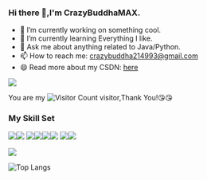 ### Hi there 👋,I'm CrazyBuddhaMAX.

- 🔭 I’m currently working on something cool.
- 🌱 I’m currently learning Everything I like.
- 💬 Ask me about anything related to Java/Python.
- 📫 How to reach me: crazybuddha214993@gmail.com
- 😄 Read more about my CSDN: [here](https://blog.csdn.net/qq_50631755?spm=1000.2115.3001.5343)

![](https://github-readme-stats.vercel.app/api?username=CrazyBuddha-MAX&show_icons=true&theme=transparent)

You are my ![Visitor Count](https://profile-counter.glitch.me/CrazyBuddha-MAX/count.svg) visitor,Thank You!:kissing_heart::kissing_heart:

### My Skill Set

![](https://img.shields.io/badge/Java-ED8B00?style=for-the-badge&logo=openjdk&logoColor=white)![](https://img.shields.io/badge/Python-3776AB?style=for-the-badge&logo=python&logoColor=white)
![](https://img.shields.io/badge/springboot-green)![](https://img.shields.io/badge/vue-green)![](https://img.shields.io/badge/HTML-yellow)![](https://img.shields.io/badge/CSS-yellow)
![](https://img.shields.io/badge/javascript-yellow)![](https://img.shields.io/badge/Next.js-blue)


[![](https://github-readme-activity-graph.vercel.app/graph?username=CrazyBuddha-MAX)](https://github.com/ashutosh00710/github-readme-activity-graph)

![Top Langs](https://github-readme-stats.vercel.app/api/top-langs/?username=CrazyBuddha-MAX&layout=compact&theme=tokyonight)




